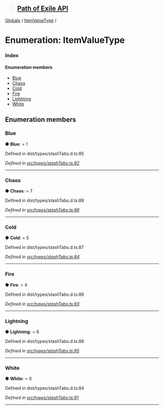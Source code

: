 > ## [Path of Exile API](../README.md)

[Globals](../globals.md) / [ItemValueType](itemvaluetype.md) /

# Enumeration: ItemValueType

### Index

#### Enumeration members

* [Blue](itemvaluetype.md#blue)
* [Chaos](itemvaluetype.md#chaos)
* [Cold](itemvaluetype.md#cold)
* [Fire](itemvaluetype.md#fire)
* [Lightning](itemvaluetype.md#lightning)
* [White](itemvaluetype.md#white)

## Enumeration members

###  Blue

● **Blue**: = 1

Defined in dist/types/stashTabs.d.ts:85

*Defined in [src/types/stashTabs.ts:92](https://github.com/stephenpoole/poe-api/blob/20c67cf/src/types/stashTabs.ts#L92)*

___

###  Chaos

● **Chaos**: = 7

Defined in dist/types/stashTabs.d.ts:89

*Defined in [src/types/stashTabs.ts:96](https://github.com/stephenpoole/poe-api/blob/20c67cf/src/types/stashTabs.ts#L96)*

___

###  Cold

● **Cold**: = 5

Defined in dist/types/stashTabs.d.ts:87

*Defined in [src/types/stashTabs.ts:94](https://github.com/stephenpoole/poe-api/blob/20c67cf/src/types/stashTabs.ts#L94)*

___

###  Fire

● **Fire**: = 4

Defined in dist/types/stashTabs.d.ts:86

*Defined in [src/types/stashTabs.ts:93](https://github.com/stephenpoole/poe-api/blob/20c67cf/src/types/stashTabs.ts#L93)*

___

###  Lightning

● **Lightning**: = 6

Defined in dist/types/stashTabs.d.ts:88

*Defined in [src/types/stashTabs.ts:95](https://github.com/stephenpoole/poe-api/blob/20c67cf/src/types/stashTabs.ts#L95)*

___

###  White

● **White**: = 0

Defined in dist/types/stashTabs.d.ts:84

*Defined in [src/types/stashTabs.ts:91](https://github.com/stephenpoole/poe-api/blob/20c67cf/src/types/stashTabs.ts#L91)*

___